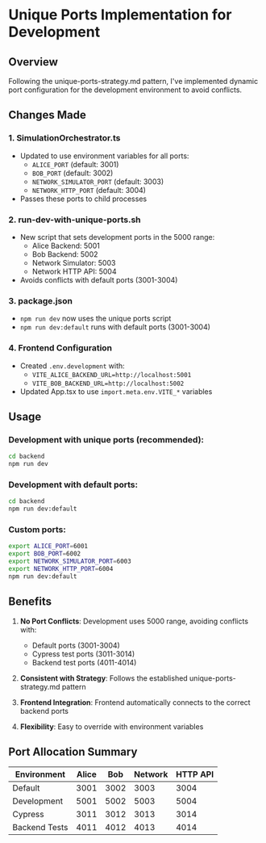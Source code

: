 # Unique Ports Implementation for Development

## Overview

Following the unique-ports-strategy.md pattern, I've implemented dynamic port configuration for the development environment to avoid conflicts.

## Changes Made

### 1. SimulationOrchestrator.ts
- Updated to use environment variables for all ports:
  - `ALICE_PORT` (default: 3001)
  - `BOB_PORT` (default: 3002)
  - `NETWORK_SIMULATOR_PORT` (default: 3003)
  - `NETWORK_HTTP_PORT` (default: 3004)
- Passes these ports to child processes

### 2. run-dev-with-unique-ports.sh
- New script that sets development ports in the 5000 range:
  - Alice Backend: 5001
  - Bob Backend: 5002
  - Network Simulator: 5003
  - Network HTTP API: 5004
- Avoids conflicts with default ports (3001-3004)

### 3. package.json
- `npm run dev` now uses the unique ports script
- `npm run dev:default` runs with default ports (3001-3004)

### 4. Frontend Configuration
- Created `.env.development` with:
  - `VITE_ALICE_BACKEND_URL=http://localhost:5001`
  - `VITE_BOB_BACKEND_URL=http://localhost:5002`
- Updated App.tsx to use `import.meta.env.VITE_*` variables

## Usage

### Development with unique ports (recommended):
```bash
cd backend
npm run dev
```

### Development with default ports:
```bash
cd backend
npm run dev:default
```

### Custom ports:
```bash
export ALICE_PORT=6001
export BOB_PORT=6002
export NETWORK_SIMULATOR_PORT=6003
export NETWORK_HTTP_PORT=6004
npm run dev:default
```

## Benefits

1. **No Port Conflicts**: Development uses 5000 range, avoiding conflicts with:
   - Default ports (3001-3004)
   - Cypress test ports (3011-3014)
   - Backend test ports (4011-4014)

2. **Consistent with Strategy**: Follows the established unique-ports-strategy.md pattern

3. **Frontend Integration**: Frontend automatically connects to the correct backend ports

4. **Flexibility**: Easy to override with environment variables

## Port Allocation Summary

| Environment | Alice | Bob | Network | HTTP API |
|------------|-------|-----|---------|----------|
| Default    | 3001  | 3002| 3003    | 3004     |
| Development| 5001  | 5002| 5003    | 5004     |
| Cypress    | 3011  | 3012| 3013    | 3014     |
| Backend Tests| 4011 | 4012| 4013   | 4014     |